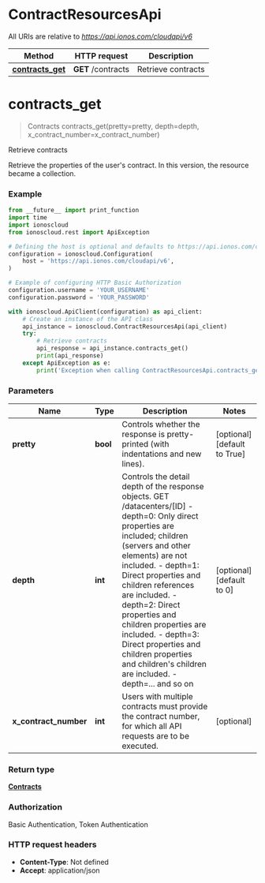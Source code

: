 # ContractResourcesApi

All URIs are relative to *https://api.ionos.com/cloudapi/v6*

| Method | HTTP request | Description |
| ------------- | ------------- | ------------- |
| [**contracts_get**](ContractResourcesApi.md#contracts_get) | **GET** /contracts | Retrieve contracts |


# **contracts_get**
> Contracts contracts_get(pretty=pretty, depth=depth, x_contract_number=x_contract_number)

Retrieve contracts

Retrieve the properties of the user's contract. In this version, the resource became a collection.

### Example

```python
from __future__ import print_function
import time
import ionoscloud
from ionoscloud.rest import ApiException

# Defining the host is optional and defaults to https://api.ionos.com/cloudapi/v6
configuration = ionoscloud.Configuration(
    host = 'https://api.ionos.com/cloudapi/v6',
)

# Example of configuring HTTP Basic Authorization
configuration.username = 'YOUR_USERNAME'
configuration.password = 'YOUR_PASSWORD'

with ionoscloud.ApiClient(configuration) as api_client:
    # Create an instance of the API class
    api_instance = ionoscloud.ContractResourcesApi(api_client)
    try:
        # Retrieve contracts
        api_response = api_instance.contracts_get()
        print(api_response)
    except ApiException as e:
        print('Exception when calling ContractResourcesApi.contracts_get: %s\n' % e)
```

### Parameters

| Name | Type | Description  | Notes |
| ------------- | ------------- | ------------- | ------------- |
| **pretty** | **bool**| Controls whether the response is pretty-printed (with indentations and new lines). | [optional] [default to True] |
| **depth** | **int**| Controls the detail depth of the response objects.  GET /datacenters/[ID]  - depth&#x3D;0: Only direct properties are included; children (servers and other elements) are not included.  - depth&#x3D;1: Direct properties and children references are included.  - depth&#x3D;2: Direct properties and children properties are included.  - depth&#x3D;3: Direct properties and children properties and children&#39;s children are included.  - depth&#x3D;... and so on | [optional] [default to 0] |
| **x_contract_number** | **int**| Users with multiple contracts must provide the contract number, for which all API requests are to be executed. | [optional]  |

### Return type

[**Contracts**](../models/Contracts.md)

### Authorization

Basic Authentication, Token Authentication

### HTTP request headers

 - **Content-Type**: Not defined
 - **Accept**: application/json


